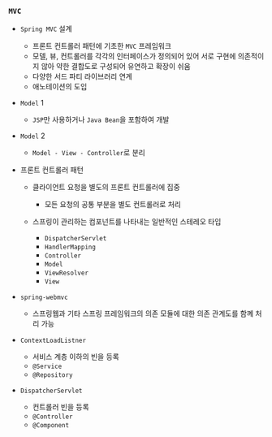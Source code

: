 ### `MVC`

- `Spring MVC` 설계
  - 프론트 컨트롤러 패턴에 기초한 `MVC` 프레임워크
  - 모델, 뷰, 컨트롤러를 각각의 인터페이스가 정의되어 있어 서로 구현에 의존적이지 않아 약한 결합도로 구성되어 유연하고 확장이 쉬움
  - 다양한 서드 파티 라이브러리 연계
  - 애노테이션의 도입
- `Model` 1
  - `JSP`만 사용하거나 `Java Bean`을 포함하여 개발
- `Model` 2
  - `Model - View - Controller`로 분리
- 프론트 컨트롤러 패턴

  - 클라이언트 요청을 별도의 프론트 컨트롤러에 집중

    - 모든 요청의 공통 부분을 별도 컨트롤러로 처리

  - 스프링이 관리하는 컴포넌트를 나타내는 일반적인 스테레오 타입
    - `DispatcherServlet`
    - `HandlerMapping`
    - `Controller`
    - `Model`
    - `ViewResolver`
    - `View`
- `spring-webmvc`
  - 스프링웹과 기타 스프링 프레임워크의 의존 모듈에 대한 의존 관계도를 함꼐 처리 가능

- `ContextLoadListner`
  - 서비스 계층 이하의 빈을 등록
  - `@Service`
  - `@Repository`

- `DispatcherServlet`
  - 컨트롤러 빈을 등록
  - `@Controller`
  - `@Component`

​    

​    

​    

​    

​    

​    

​    

​    

​    

​    

​    

​    

​    

​    

​    

​    

​    

​    